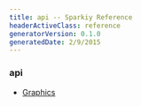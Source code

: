 ```yaml
---
title: api -- Sparkiy Reference
headerActiveClass: reference
generatorVersion: 0.1.0
generatedDate: 2/9/2015
---
```


### api

- [Graphics](/reference/api/Graphics)

